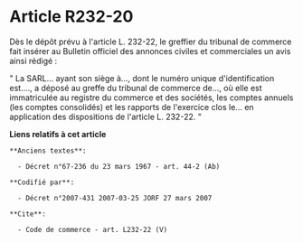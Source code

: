 # Article R232-20

Dès le dépôt prévu à l'article L. 232-22, le greffier du tribunal de commerce fait insérer au Bulletin officiel des annonces
civiles et commerciales un avis ainsi rédigé : 

" La SARL... ayant son siège à..., dont le numéro unique d'identification est...., a déposé au greffe du tribunal de commerce
de..., où elle est immatriculée au registre du commerce et des sociétés, les comptes annuels (les comptes consolidés) et les
rapports de l'exercice clos le... en application des dispositions de l'article L. 232-22. "

**Liens relatifs à cet article**

	**Anciens textes**:

	  - Décret n°67-236 du 23 mars 1967 - art. 44-2 (Ab)

	**Codifié par**:

	  - Décret n°2007-431 2007-03-25 JORF 27 mars 2007

	**Cite**:

	  - Code de commerce - art. L232-22 (V)
